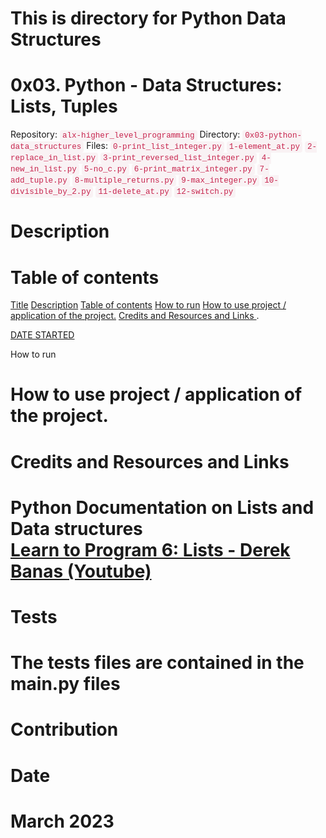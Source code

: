 <style>
 code{
  padding: 2px 4px;
    font-size: 90%;
    color: #c7254e;
    background-color: #f9f2f4;
    border-radius: 4px;
    font-family: Menlo, Monaco, Consolas, "Courier New", monospace;
 }
</style>
  # This is directory for Python Data Structures
<h1 class="gap" id="title">0x03. Python - Data Structures: Lists, Tuples</h1>
Repository: <code>alx-higher_level_programming</code>
Directory: <code>0x03-python-data_structures</code>
Files: <code>0-print_list_integer.py</code>
<code>1-element_at.py</code>
<code>2-replace_in_list.py</code>
<code>3-print_reversed_list_integer.py</code>
<code>4-new_in_list.py</code>
<code>5-no_c.py</code>
<code>6-print_matrix_integer.py</code>
<code>7-add_tuple.py</code>
<code>8-multiple_returns.py</code>
<code>9-max_integer.py</code>
<code>10-divisible_by_2.py</code>
<code>11-delete_at.py</code>
<code>12-switch.py</code>
<h1> Description </h1>

<h1> Table of contents </h1>
<a href="#title">Title</a>
<a href="#desc">Description</a>
<a href="#toc">Table of contents</a>
<a href="#run">How to run</a>
<a href="#use">How to use project / application of the project.</a>
<a href="#cred">Credits and Resources and Links </a>.
<a href="#cont"><Contribution</a>
<p><a href="#date"> DATE STARTED </a></p

<h1> How to run </h1>
<h1> How to use project / application of the project. </h1>
<h1> Credits and Resources and Links <h1>
<div>Python Documentation on Lists and Data structures</div>
<div><a href="https://www.youtube.com/watch?v=A1HUzrvS-Pw&list=PPSV">Learn to Program 6: Lists - Derek Banas (Youtube)</a></div>
<h1> Tests <h1>
The tests files are contained in the main.py files 
<h1> Contribution <h1>
<h1> Date <h1>
March 2023
